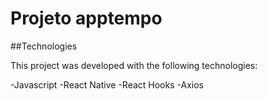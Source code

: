 # Projeto apptempo
 
##Technologies

This project was developed with the following technologies:

-Javascript
-React Native
-React Hooks 
-Axios
